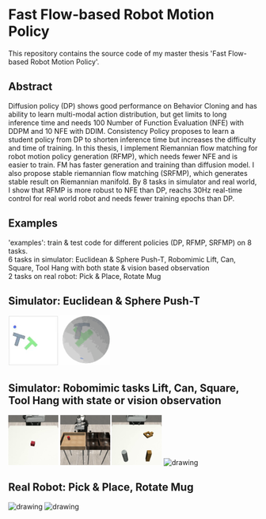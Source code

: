 # Fast Flow-based Robot Motion Policy

This repository contains the source code of my master thesis 'Fast Flow-based Robot Motion Policy'.

## Abstract
Diffusion policy (DP) shows good performance on Behavior Cloning and has ability to learn multi-modal action distribution, but get limits to long inference time and needs 100 Number of Function Evaluation (NFE) with DDPM and 10 NFE with DDIM. Consistency Policy proposes to learn a student policy from DP to shorten inference time but increases the difficulty and time of training. In this thesis, I implement Riemannian flow matching for robot motion policy generation (RFMP), which needs fewer NFE and is easier to train. FM has faster generation and training than diffusion model. I also propose stable riemannian flow matching (SRFMP), which generates stable result on Riemannian manifold. By 8 tasks in simulator and real world, I show that RFMP is more robust to NFE than DP, reachs 30Hz real-time control for real world robot and needs fewer training epochs than DP.


## Examples
'examples': train & test code for different policies (DP, RFMP, SRFMP) on 8 tasks.  
6 tasks in simulator: Euclidean & Sphere Push-T, Robomimic Lift, Can, Square, Tool Hang with both state & vision based observation  
2 tasks on real robot: Pick & Place, Rotate Mug  
## Simulator: Euclidean & Sphere Push-T
<img src='media/pusht/pushT.gif' alt='drawing' width='20%'> <img src='media/pusht/sp_pusht.gif' alt='drawing' width='20%'/>  
## Simulator: Robomimic tasks Lift, Can, Square, Tool Hang with state or vision observation
<img src='media/robomimic/lift.gif' alt='drawing' width='20%'> <img src='media/robomimic/can.gif' alt='drawing' width='20%'/>
<img src='media/robomimic/square.gif' alt='drawing' width='20%'> <img src='media/robomimic/tool_hang.gif' alt='drawing' width='20%'/>
## Real Robot: Pick & Place, Rotate Mug
<img src='media/real_robot/pickplace.gif' alt='drawing' width='40%'> <img src='media/real_robot/rotatemug.gif' alt='drawing' width='40%'/>  
